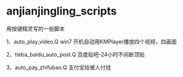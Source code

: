 # anjianjingling_scripts
用按键精灵写的一些脚本

1、auto_play_video.Q
  win7 开机自动用KMPlayer播放四个视频，四画面

2、tieba_baidu_auto_post.Q
  百度贴吧-24小时不间断顶贴

3、auto_pay_zhifubao.Q
  支付宝给被人付钱
